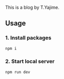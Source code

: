 This is a blog by T.Yajime.

## Usage
### 1. Install packages

```sh
npm i
```

### 2. Start local server

```sh
npm run dev
```
